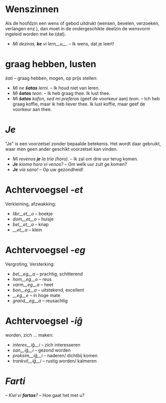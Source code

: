 # Wenszinnen

Als de hoofdzin een wens of gebod uitdrukt (wensen, bevelen, verzoeken, verlangen enz.), dan moet in de ondergeschikte deelzin de wensvorm ingeleid worden met ke (dat).

- *Mi deziras, __ke__ vi lern__u__.* – Ik wens, dat je leert!

 

# graag hebben, lusten

*ŝati* – graag hebben, mogen, op prijs stellen:

- *Mi ne __ŝatas__ lerni.* – Ik houd niet van leren.
- *Mi __ŝatas__ teon.* – Ik heb graag thee. Ik lust thee.
- *Mi __ŝatas__ kafon, sed mi preferas* (geef de voorkeur aan) *teon.* – Ich heb graag koffie, maar ik heb liever thee. Ik lust koffie, maar geef de voorkeur aan thee.

 

# *Je*

"Je" is een voorzetsel zonder bepaalde betekenis. Het wordt daar gebruikt, waar men geen ander geschikt voorzetsel kan vinden.

- *Mi revenos __je__ la tria (horo).* – Ik zal om drie uur terug komen.
- *__Je__ kioma horo vi venos?* – Om welk uur zult ge komen?
- *__Je__ via sano!* – Op uw gezondheid!

 

# Achtervoegsel *-et*

Verkleining, afzwakking:

- *libr__et__o* – boekje
- *dom__et__o*  – huisje
- *bel__et__a*  – knap
- *__et__a*     – klein
 

# Achtervoegsel *-eg*

Vergroting, Versterking:

- *bel__eg__a*   – prachtig, schitterend
- *hom__eg__o*   – reus
- *varm__eg__a*  – heet
- *bon__eg__a*   – uitstekend, excellent
- *__eg__e*      – in hoge mate
- *grand__eg__a* – reusachtig
 

# Achtervoegsel *-iĝ*

worden, zich … maken:

- *interes__iĝ__i*  – zich interesseren
- *san__iĝ__i*      – gezond worden
- *proksim__iĝ__i*  – naderen/ dichtbij komen
- *trankvil__iĝ__i* – rustig worden/ kalmeren
 

# *Farti*

– *Kiel vi __fartas__?* – Hoe gaat het met u?

 

